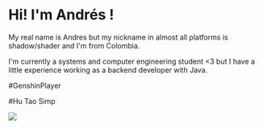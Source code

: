 # Hi! I'm Andrés !

My real name is Andres but my nickname in almost all platforms is shadow/shader and I'm from Colombia.

I'm currently a systems and computer engineering student <3 but I have a little experience working as a backend developer with Java.



#GenshinPlayer

#Hu Tao Simp



![](C:\Users\andre\Documents\perfil_github\andres-shadow\resources\wallhaven-zyy1xv_1920x1080.png)
